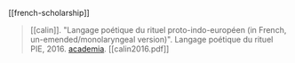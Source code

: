 [[french-scholarship]]

> [[calin]]. "Langage poétique du rituel proto-indo-européen (in French, un-emended/monolaryngeal version)". Langage poétique du rituel PIE, 2016. [academia](https://www.academia.edu/30074850). [[calin2016.pdf]]

